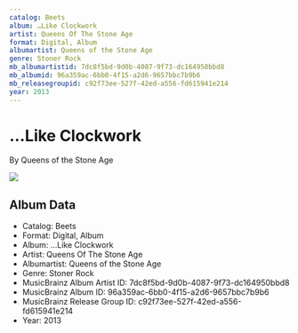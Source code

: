 ```yaml
---
catalog: Beets
album: …Like Clockwork
artist: Queens Of The Stone Age
format: Digital, Album
albumartist: Queens of the Stone Age
genre: Stoner Rock
mb_albumartistid: 7dc8f5bd-9d0b-4087-9f73-dc164950bbd8
mb_albumid: 96a359ac-6bb0-4f15-a2d6-9657bbc7b9b6
mb_releasegroupid: c92f73ee-527f-42ed-a556-fd615941e214
year: 2013
---
```


# …Like Clockwork

By Queens of the Stone Age

![](../../assets/beetscovers/Queens_Of_The_Stone_Age-…Like_Clockwork.jpg)

## Album Data

- Catalog: Beets
- Format: Digital, Album
- Album: …Like Clockwork
- Artist: Queens Of The Stone Age
- Albumartist: Queens of the Stone Age
- Genre: Stoner Rock
- MusicBrainz Album Artist ID: 7dc8f5bd-9d0b-4087-9f73-dc164950bbd8
- MusicBrainz Album ID: 96a359ac-6bb0-4f15-a2d6-9657bbc7b9b6
- MusicBrainz Release Group ID: c92f73ee-527f-42ed-a556-fd615941e214
- Year: 2013

